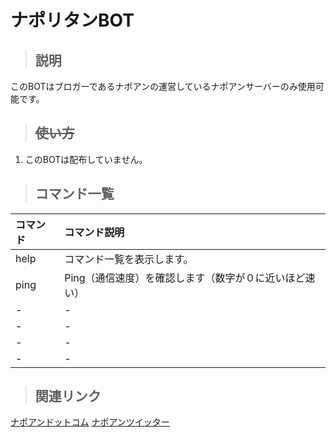 # ナポリタンBOT
> ## 説明

このBOTはブロガーであるナポアンの運営しているナポアンサーバーのみ使用可能です。

> ## ~~使い方~~
1. このBOTは配布していません。


> ## コマンド一覧

| コマンド | コマンド説明 |
| :-- | :-- |
| help | コマンド一覧を表示します。 |
| ping | Ping（通信速度）を確認します（数字が０に近いほど速い） |
| - | -|
| - | - |
| - | - |
| - | - |


> ## 関連リンク
[ナポアンドットコム](https://napoan.com)
[ナポアンツイッター](https://twitter.com/2687e8)